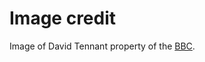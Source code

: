 # Image credit

Image of David Tennant property of the [BBC](https://www.telegraph.co.uk/culture/culturenews/6909815/David-Tennant-to-make-75-appearances-on-BBC-over-Christmas-and-New-Year.html).
